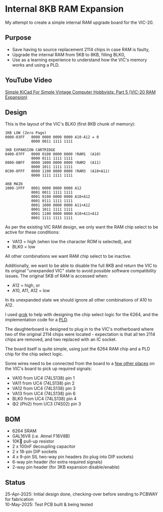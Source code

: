 # Internal 8KB RAM Expansion
My attempt to create a simple internal RAM upgrade board for the VIC-20.

## Purpose
- Save having to source replacement 2114 chips in case RAM is faulty,
- Upgrade the internal RAM from 5KB to 8KB, filling BLK0,
- Use as a learning experience to understand how the VIC's memory works and using a PLD.

## YouTube Video
[Simple KiCad For Simple Vintage Computer Hobbyists: Part 5 (VIC-20 RAM Expansion)](https://youtu.be/WQpgBGNAkP0)

## Design
This is the layout of the VIC's BLK0 (first 8KB chunk of memory):
```
1KB LOW (Zero Page)
0000-03FF   0000 0000 0000 0000 A10-A12 = 0
            0000 0011 1111 1111

3KB EXPANSION CARTRIDGE
0400-07FF   0000 0100 0000 0000 !RAM1  (A10)
            0000 0111 1111 1111
0800-0BFF   0000 1000 0000 0000 !RAM2  (A11)
            0000 1011 1111 1111
0C00-0FFF   0000 1100 0000 0000 !RAM3  (A10+A11)
            0000 1111 1111 1111

4KB MAIN
1000-1FFF   0001 0000 0000 0000 A12
            0001 0011 1111 1111 
            0001 0100 0000 0000 A10+A12
            0001 0111 1111 1111
            0001 1000 0000 0000 A11+A12
            0001 1011 1111 1111
            0001 1100 0000 0000 A10+A11+A12
            0001 1111 1111 1111
```

As per the existing VIC RAM design, we only want the RAM chip select to be active for these conditions:
- VA13 = high (when low the character ROM is selected), and
- BLK0 = low

All other combinations we want RAM chip select to be inactive.

Additionally, we want to be able to disable the full 8KB and return the VIC to its original "unexpanded VIC" state to avoid possible software compatibility issues.  The original 5KB of RAM is accessed when:
- A12 = high, or
- A10, A11, A12 = low

In its unexpanded state we should ignore all other combinations of A10 to A12.

I used [grok](/Internal_8KB/grok.md) to help with designing the chip select logic for the 6264, and the implementation code for a [PLD](/Internal_8KB/PLD/blk0_exp.pld).<br>

The daughterboard is designed to plug in to the VIC's motherboard where two of the original 2114 chips were located - expectation is that all ten 2114 chips are removed, and two replaced with an IC socket.

The board itself is quite simple, using just the 6264 RAM chip and a PLD chip for the chip select logic.<br>

Some wires need to be connected from the board to a [few other places](/Internal_8KB/Images/VIC-20_internal_RAM_layout.png) on the VIC's board to pick up required signals:<br>
- VA10 from UC4 (74LS138) pin 1
- VA11 from UC4 (74LS138) pin 2
- VA12 from UC4 (74LS138) pin 3
- VA13 from UC4 (74LS138) pin 6
- BLK0 from UC4 (74LS138) pin 4
- Φ2 (Phi2) from UC3 (74S02) pin 3

## BOM
- 6264 SRAM
- GAL16V8 (i.e. Atmel F16V8B)
- 10K pull-up resistor
- 2 x 100nF decoupling capacitor
- 2 x 18-pin DIP sockets
- 4 x 9-pin SIL two-way pin headers (to plug into DIP sockets)
- 6-way pin header (for extra required signals)
- 2-way pin header (for 3KB expansion disable/enable)

## Status
25-Apr-2025: Initial design done, checking-over before sending to PCBWAY for fabrication<br>
10-May-2025: Test PCB built & being tested
